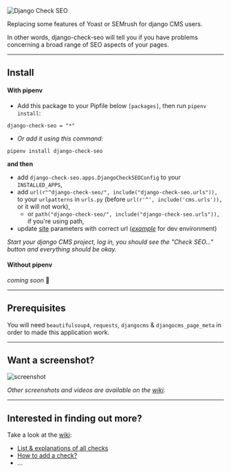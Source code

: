![Django Check SEO](https://user-images.githubusercontent.com/45763865/69130297-8def1800-0ab0-11ea-8e3f-973e0f97a080.png)

Replacing some features of Yoast or SEMrush for django CMS users.

In other words, django-check-seo will tell you if you have problems concerning a broad range of SEO aspects of your pages.

----

## Install

#### With pipenv

 * Add this package to your Pipfile below `[packages]`, then run `pipenv install`:

  ```
  django-check-seo = "*"
  ```

 * *Or add it using this command:*

  ```
  pipenv install django-check-seo
  ```

**and then**

 * add `django-check-seo.apps.DjangoCheckSEOConfig` to your `INSTALLED_APPS`,
 * add `url(r"^django-check-seo/", include("django-check-seo.urls")),` to your `urlpatterns` in `urls.py` (before `url(r'^', include('cms.urls')),` or it will not work),
   * or `path("django-check-seo/", include("django-check-seo.urls")),` if you're using path,
 * update [site](https://i.imgur.com/pNRsKs7.png) parameters with correct url (*[example](https://i.imgur.com/IedF3xE.png)* for dev environment)

*Start your django CMS project, log in, you should see the "Check SEO..." button and everything should be okay.*

#### Without pipenv

*coming soon* 📝

----

## Prerequisites

You will need `beautifulsoup4`, `requests`, `djangocms` & `djangocms_page_meta` in order to made this application work.

----

## Want a screenshot?

![screenshot](https://user-images.githubusercontent.com/45763865/69637530-180f2180-1059-11ea-9d90-53ecf3b6c53b.png)

*Other screenshots and videos are available on the [wiki](https://github.com/kapt-labs/django-check-seo/wiki/Medias).*

----

## Interested in finding out more?

Take a look at the [wiki](https://github.com/kapt-labs/django-check-seo/wiki/):

 * [List & explanations of all checks](https://github.com/kapt-labs/django-check-seo/wiki/Description-of-the-checks)
 * [How to add a check?](https://github.com/kapt-labs/django-check-seo/wiki/How-to-add-a-check%3F)
 * ...
